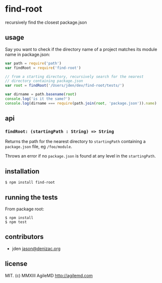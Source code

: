 # find-root
recursively find the closest package.json

## usage
Say you want to check if the directory name of a project matches its
module name in package.json:

```js
var path = require('path')
var findRoot = require('find-root')

// from a starting directory, recursively search for the nearest
// directory containing package.json
var root = findRoot('/Users/jden/dev/find-root/tests/')

var dirname = path.basename(root)
console.log('is it the same?')
console.log(dirname === require(path.join(root, 'package.json')).name)
```


## api

### `findRoot: (startingPath : String) => String`

Returns the path for the nearest directory to `startingPath` containing
a `package.json` file, eg `/foo/module`.

Throws an error if no `package.json` is found at any level in the
`startingPath`.


## installation

    $ npm install find-root


## running the tests

From package root:

    $ npm install
    $ npm test


## contributors

- jden <jason@denizac.org>


## license
MIT. (c) MMXIII AgileMD http://agilemd.com
